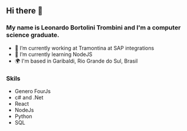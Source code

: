 ## Hi there 👋
### My name is Leonardo Bortolini Trombini and I'm a computer science graduate. 

- 🔭 I’m currently working at Tramontina at SAP integrations
- 🌱 I’m currently learning NodeJS
- 🌍 I'm based in Garibaldi, Rio Grande do Sul, Brasil

### Skils

- Genero FourJs
- c# and .Net
- React
- NodeJs
- Python
- SQL
